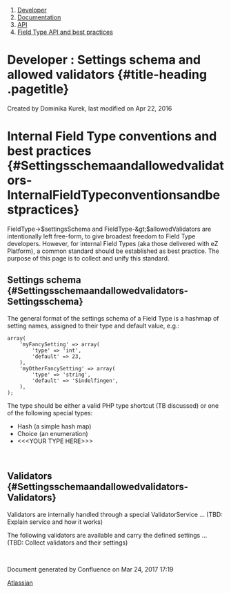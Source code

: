 1.  <span>[Developer](index.html)</span>
2.  <span>[Documentation](Documentation_31429504.html)</span>
3.  <span>[API](API_31429524.html)</span>
4.  <span>[Field Type API and best
    practices](Field-Type-API-and-best-practices_31430767.html)</span>

<span id="title-text"> Developer : Settings schema and allowed validators </span> {#title-heading .pagetitle}
=================================================================================

Created by <span class="author"> Dominika Kurek</span>, last modified on
Apr 22, 2016

Internal Field Type conventions and best practices {#Settingsschemaandallowedvalidators-InternalFieldTypeconventionsandbestpractices}
==================================================

FieldType-&gt;$settingsSchema and FieldType-&gt;$allowedValidators are
intentionally left free-form, to give broadest freedom to Field Type
developers. However, for internal Field Types (aka those delivered with
eZ Platform), a common standard should be established as best practice.
The purpose of this page is to collect and unify this standard.

Settings schema {#Settingsschemaandallowedvalidators-Settingsschema}
---------------

The general format of the settings schema of a Field Type is a hashmap
of setting names, assigned to their type and default value, e.g.:

    array(
        'myFancySetting' => array(
            'type' => 'int',
            'default' => 23,
        ),
        'myOtherFancySetting' => array(
            'type' => 'string',
            'default' => 'Sindelfingen',
        ),
    );

The type should be either a valid PHP type shortcut (TB discussed) or
one of the following special types:

-   Hash (a simple hash map)
-   Choice (an enumeration)
-   &lt;&lt;&lt;YOUR TYPE HERE&gt;&gt;&gt;

 

Validators {#Settingsschemaandallowedvalidators-Validators}
----------

Validators are internally handled through a special ValidatorService …
(TBD: Explain service and how it works)

The following validators are available and carry the defined settings …
(TBD: Collect validators and their settings)

 

Document generated by Confluence on Mar 24, 2017 17:19

[Atlassian](http://www.atlassian.com/)



